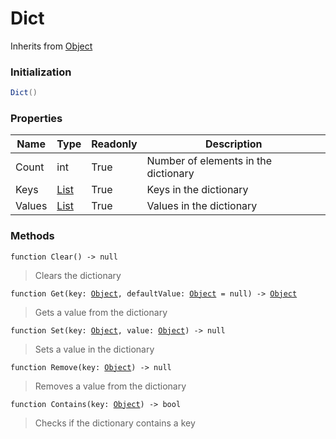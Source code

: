 # Dict
Inherits from [Object](../objects/Object.md)
### Initialization
```csharp
Dict()
```

### Properties
|Name|Type|Readonly|Description|
|---|---|---|---|
|Count|int|True|Number of elements in the dictionary|
|Keys|[List](../objects/List.md)|True|Keys in the dictionary|
|Values|[List](../objects/List.md)|True|Values in the dictionary|


### Methods
<pre class="language-typescript"><code class="lang-typescript">function Clear() -> null</code></pre>
> Clears the dictionary
> 
<pre class="language-typescript"><code class="lang-typescript">function Get(key: <a data-footnote-ref href="#user-content-fn-37">Object</a>, defaultValue: <a data-footnote-ref href="#user-content-fn-37">Object</a> = null) -> <a data-footnote-ref href="#user-content-fn-37">Object</a></code></pre>
> Gets a value from the dictionary
> 
<pre class="language-typescript"><code class="lang-typescript">function Set(key: <a data-footnote-ref href="#user-content-fn-37">Object</a>, value: <a data-footnote-ref href="#user-content-fn-37">Object</a>) -> null</code></pre>
> Sets a value in the dictionary
> 
<pre class="language-typescript"><code class="lang-typescript">function Remove(key: <a data-footnote-ref href="#user-content-fn-37">Object</a>) -> null</code></pre>
> Removes a value from the dictionary
> 
<pre class="language-typescript"><code class="lang-typescript">function Contains(key: <a data-footnote-ref href="#user-content-fn-37">Object</a>) -> bool</code></pre>
> Checks if the dictionary contains a key
> 

[^0]: [Camera](../static/Camera.md)
[^1]: [Character](../objects/Character.md)
[^2]: [Collider](../objects/Collider.md)
[^3]: [Collision](../objects/Collision.md)
[^4]: [Color](../objects/Color.md)
[^5]: [Convert](../static/Convert.md)
[^6]: [Cutscene](../static/Cutscene.md)
[^7]: [Dict](../objects/Dict.md)
[^8]: [Game](../static/Game.md)
[^9]: [Human](../objects/Human.md)
[^10]: [Input](../static/Input.md)
[^11]: [Json](../static/Json.md)
[^12]: [LineCastHitResult](../objects/LineCastHitResult.md)
[^13]: [LineRenderer](../objects/LineRenderer.md)
[^14]: [List](../objects/List.md)
[^15]: [Map](../static/Map.md)
[^16]: [MapObject](../objects/MapObject.md)
[^17]: [MapTargetable](../objects/MapTargetable.md)
[^18]: [Math](../static/Math.md)
[^19]: [Network](../static/Network.md)
[^20]: [NetworkView](../objects/NetworkView.md)
[^21]: [PersistentData](../static/PersistentData.md)
[^22]: [Physics](../static/Physics.md)
[^23]: [Player](../objects/Player.md)
[^24]: [Quaternion](../objects/Quaternion.md)
[^25]: [Random](../objects/Random.md)
[^26]: [Range](../objects/Range.md)
[^27]: [RoomData](../static/RoomData.md)
[^28]: [Set](../objects/Set.md)
[^29]: [Shifter](../objects/Shifter.md)
[^30]: [String](../static/String.md)
[^31]: [Time](../static/Time.md)
[^32]: [Titan](../objects/Titan.md)
[^33]: [Transform](../objects/Transform.md)
[^34]: [UI](../static/UI.md)
[^35]: [Vector2](../objects/Vector2.md)
[^36]: [Vector3](../objects/Vector3.md)
[^37]: [Object](../objects/Object.md)
[^38]: [Component](../objects/Component.md)
